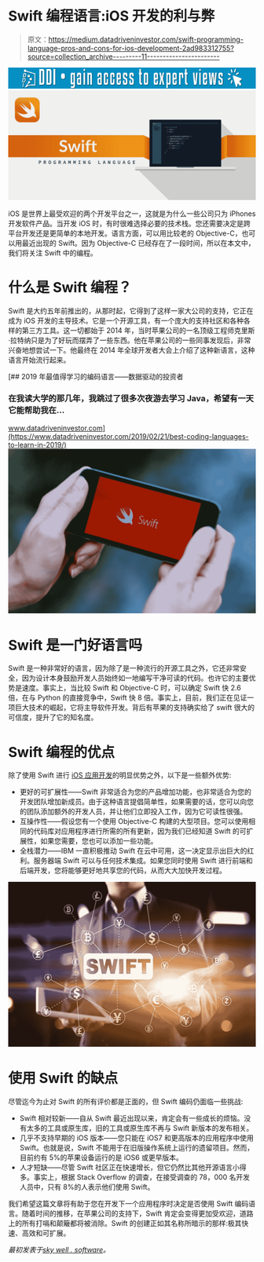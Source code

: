 # Swift 编程语言:iOS 开发的利与弊

> 原文：<https://medium.datadriveninvestor.com/swift-programming-language-pros-and-cons-for-ios-development-2ad983312755?source=collection_archive---------11----------------------->

[![](img/473c51308f50d8cc40c89c5ae4ff64ef.png)](http://www.track.datadriveninvestor.com/1B9E)![](img/d7307ddfcbbb03978ba946c35d92c8a3.png)

iOS 是世界上最受欢迎的两个开发平台之一，这就是为什么一些公司只为 iPhones 开发软件产品。当开发 iOS 时，有时很难选择必要的技术栈。您还需要决定是跨平台开发还是更简单的本地开发。语言方面，可以用比较老的 Objective-C，也可以用最近出现的 Swift。因为 Objective-C 已经存在了一段时间，所以在本文中，我们将关注 Swift 中的编程。

# 什么是 Swift 编程？

Swift 是大约五年前推出的，从那时起，它得到了这样一家大公司的支持，它正在成为 iOS 开发的主导技术。它是一个开源工具，有一个庞大的支持社区和各种各样的第三方工具。这一切都始于 2014 年，当时苹果公司的一名顶级工程师克里斯·拉特纳只是为了好玩而摆弄了一些东西。他在苹果公司的一些同事发现后，非常兴奋地想尝试一下。他最终在 2014 年全球开发者大会上介绍了这种新语言，这种语言开始流行起来。

[](https://www.datadriveninvestor.com/2019/02/21/best-coding-languages-to-learn-in-2019/) [## 2019 年最值得学习的编码语言——数据驱动的投资者

### 在我读大学的那几年，我跳过了很多次夜游去学习 Java，希望有一天它能帮助我在…

www.datadriveninvestor.com](https://www.datadriveninvestor.com/2019/02/21/best-coding-languages-to-learn-in-2019/) ![](img/975bdab3be64287c47fd0bfd8c87b814.png)

# Swift 是一门好语言吗

Swift 是一种非常好的语言，因为除了是一种流行的开源工具之外，它还非常安全，因为设计本身鼓励开发人员始终如一地编写干净可读的代码。也许它的主要优势是速度。事实上，当比较 Swift 和 Objective-C 时，可以确定 Swift 快 2.6 倍，在与 Python 的直接竞争中，Swift 快 8 倍。事实上，目前，我们正在见证一项巨大技术的崛起，它将主导软件开发。背后有苹果的支持确实给了 swift 很大的可信度，提升了它的知名度。

# Swift 编程的优点

除了使用 Swift 进行 [iOS 应用开发](https://skywell.software/mobile-app-development/)的明显优势之外，以下是一些额外优势:

*   更好的可扩展性——Swift 非常适合为您的产品增加功能，也非常适合为您的开发团队增加新成员。由于这种语言提倡简单性，如果需要的话，您可以向您的团队添加额外的开发人员，并让他们立即投入工作，因为它可读性很强。
*   互操作性——假设您有一个使用 Objective-C 构建的大型项目。您可以使用相同的代码库对应用程序进行所需的所有更新，因为我们已经知道 Swift 的可扩展性，如果您需要，您也可以添加一些功能。
*   全栈潜力——IBM 一直积极推动 Swift 在云中可用，这一决定显示出巨大的红利。服务器端 Swift 可以与任何技术集成。如果您同时使用 Swift 进行前端和后端开发，您将能够更好地共享您的代码，从而大大加快开发过程。

![](img/2f48968e86c443c18df07616454e795b.png)

# 使用 Swift 的缺点

尽管迄今为止对 Swift 的所有评价都是正面的，但 Swift 编码仍面临一些挑战:

*   Swift 相对较新——自从 Swift 最近出现以来，肯定会有一些成长的烦恼。没有太多的工具或原生库，旧的工具或原生库不再与 Swift 新版本的发布相关。
*   几乎不支持早期的 iOS 版本——您只能在 iOS7 和更高版本的应用程序中使用 Swift。也就是说，Swift 不能用于在旧版操作系统上运行的遗留项目。然而，目前约有 5%的苹果设备运行的是 iOS6 或更早版本。
*   人才短缺——尽管 Swift 社区正在快速增长，但它仍然比其他开源语言小得多。事实上，根据 Stack Overflow 的调查，在接受调查的 78，000 名开发人员中，只有 8%的人表示他们使用 Swift。

我们希望这篇文章将有助于您在开发下一个应用程序时决定是否使用 Swift 编码语言。随着时间的推移，在苹果公司的支持下，Swift 肯定会变得更加受欢迎，道路上的所有打嗝和颠簸都将被消除。Swift 的创建正如其名称所暗示的那样:极其快速、高效和可扩展。

*最初发表于*[*sky well . software*](https://skywell.software/blog/swift-programming-language-pros-and-cons-for-ios-development/)*。*